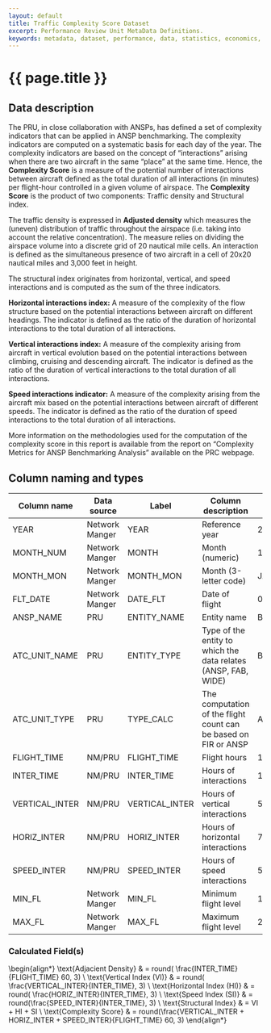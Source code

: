 ```yaml
---
layout: default
title: Traffic Complexity Score Dataset
excerpt: Performance Review Unit MetaData Definitions.
keywords: metadata, dataset, performance, data, statistics, economics, air transport, flights, europe, cost efficiency
---
```

# {{ page.title }}

## Data description

The PRU, in close collaboration with ANSPs, has defined a set of complexity indicators that can be applied in ANSP benchmarking. The complexity indicators are computed on a systematic basis for each day of the year. The complexity indicators are based on the concept of “interactions” arising when there are two aircraft in the same “place” at the same time. Hence, the **Complexity Score** is a measure of the potential number of interactions between aircraft defined as the total duration of all interactions (in minutes) per flight-hour controlled in a given volume of airspace. The **Complexity Score** is the product of two components: Traffic density and Structural index.

The traffic density is expressed in **Adjusted density** which measures the (uneven) distribution of traffic throughout the airspace (i.e. taking into account the relative concentration). The measure relies on dividing the airspace volume into a discrete grid of 20 nautical mile cells. An interaction is defined as the simultaneous presence of two aircraft in a cell of 20x20 nautical miles and 3,000 feet in height.

The structural index originates from horizontal, vertical, and speed interactions and is computed as the sum of the three indicators.

**Horizontal interactions index:** A measure of the complexity of the flow structure based on the potential interactions between aircraft on different headings. The indicator is defined as the ratio of the duration of horizontal interactions to the total duration of all interactions.

**Vertical interactions index:** A measure of the complexity arising from aircraft in vertical evolution based on the potential interactions between climbing, cruising and descending aircraft. The indicator is defined as the ratio of the duration of vertical interactions to the total duration of all interactions.

**Speed interactions indicator:** A measure of the complexity arising from the aircraft mix based on the potential interactions between aircraft of different speeds. The indicator is defined as the ratio of the duration of speed interactions to the total duration of all interactions.

More information on the methodologies used for the computation of the complexity score in this report is available from the report on “Complexity Metrics for ANSP Benchmarking Analysis” available on the PRC webpage.

## Column naming and types

| Column name    | Data source    | Label          | Column description                                              | Example      |
|----------------|----------------|----------------|-----------------------------------------------------------------|--------------|
| YEAR           | Network Manger | YEAR           | Reference year                                                  | 2014         |
| MONTH_NUM      | Network Manger | MONTH          | Month (numeric)                                                 | 1            |
| MONTH_MON      | Network Manger | MONTH_MON      | Month (3-letter code)                                           | JAN          |
| FLT_DATE       | Network Manger | DATE_FLT       | Date of flight                                                  | 05/01/2014   |
| ANSP_NAME      | PRU            | ENTITY_NAME    | Entity name                                                     | Belgocontrol |
| ATC_UNIT_NAME  | PRU            | ENTITY_TYPE    | Type of the entity to which the data relates (ANSP, FAB, WIDE)  | Brussels     |
| ATC_UNIT_TYPE  | PRU            | TYPE_CALC      | The computation of the flight count can be based on FIR or ANSP | ACC          |
| FLIGHT_TIME    | NM/PRU         | FLIGHT_TIME    | Flight hours                                                    | 1491         |
| INTER_TIME     | NM/PRU         | INTER_TIME     | Hours of interactions                                           | 131          |
| VERTICAL_INTER | NM/PRU         | VERTICAL_INTER | Hours of vertical interactions                                  | 51           |
| HORIZ_INTER    | NM/PRU         | HORIZ_INTER    | Hours of horizontal interactions                                | 73           |
| SPEED_INTER    | NM/PRU         | SPEED_INTER    | Hours of speed interactions                                     | 55           |
| MIN_FL         | Network Manger | MIN_FL         | Minimum flight level                                            | 100          |
| MAX_FL         | Network Manger | MAX_FL         | Maximum flight level                                            | 250          |


### Calculated Field(s)

\begin{align*}
\text{Adjacient Density}     & = round( \frac{INTER\_TIME}{FLIGHT\_TIME} 60, 3) \\
\text{Vertical Index (VI)}   & = round( \frac{VERTICAL\_INTER}{INTER\_TIME}, 3) \\
\text{Horizontal Index (HI)} & = round( \frac{HORIZ\_INTER}{INTER\_TIME}, 3) \\
\text{Speed Index (SI)}      & = round(\frac{SPEED\_INTER}{INTER\_TIME}, 3) \\
\text{Structural Index}      & = VI + HI + SI \\
\text{Complexity Score}      & = round(\frac{VERTICAL\_INTER + HORIZ\_INTER + SPEED\_INTER}{FLIGHT\_TIME} 60, 3)
\end{align*}
